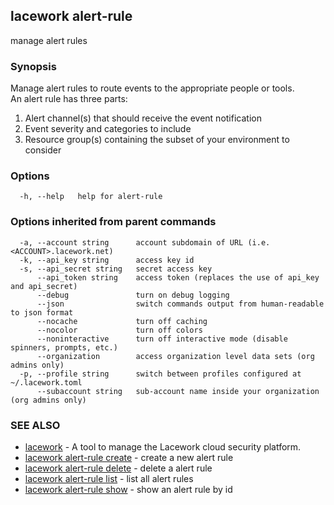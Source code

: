 ## lacework alert-rule

manage alert rules

### Synopsis

Manage alert rules to route events to the appropriate people or tools.		
An alert rule has three parts:
  1. Alert channel(s) that should receive the event notification
  2. Event severity and categories to include
  3. Resource group(s) containing the subset of your environment to consider


### Options

```
  -h, --help   help for alert-rule
```

### Options inherited from parent commands

```
  -a, --account string      account subdomain of URL (i.e. <ACCOUNT>.lacework.net)
  -k, --api_key string      access key id
  -s, --api_secret string   secret access key
      --api_token string    access token (replaces the use of api_key and api_secret)
      --debug               turn on debug logging
      --json                switch commands output from human-readable to json format
      --nocache             turn off caching
      --nocolor             turn off colors
      --noninteractive      turn off interactive mode (disable spinners, prompts, etc.)
      --organization        access organization level data sets (org admins only)
  -p, --profile string      switch between profiles configured at ~/.lacework.toml
      --subaccount string   sub-account name inside your organization (org admins only)
```

### SEE ALSO

* [lacework](lacework.md)	 - A tool to manage the Lacework cloud security platform.
* [lacework alert-rule create](lacework_alert-rule_create.md)	 - create a new alert rule
* [lacework alert-rule delete](lacework_alert-rule_delete.md)	 - delete a alert rule
* [lacework alert-rule list](lacework_alert-rule_list.md)	 - list all alert rules
* [lacework alert-rule show](lacework_alert-rule_show.md)	 - show an alert rule by id

